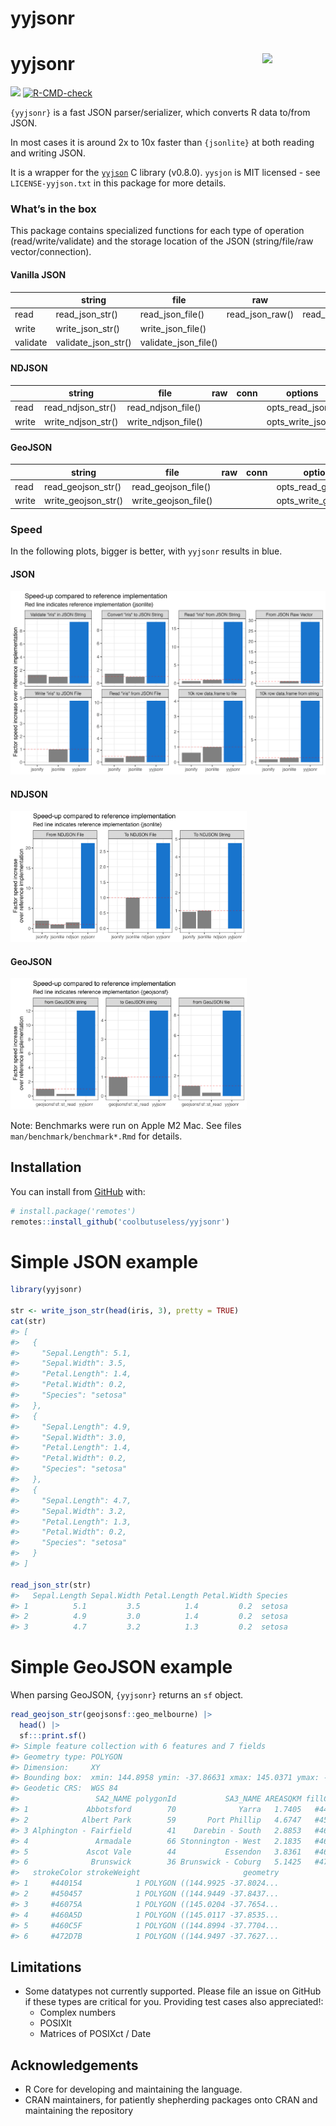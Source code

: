 yyjsonr
================

<!-- README.md is generated from README.Rmd. Please edit that file -->

# yyjsonr <img src="man/figures/logo.png" align="right" width = "20%"/>

<!-- badges: start -->

![](https://img.shields.io/badge/cool-useless-green.svg)
[![R-CMD-check](https://github.com/coolbutuseless/yyjsonr/actions/workflows/R-CMD-check.yaml/badge.svg)](https://github.com/coolbutuseless/yyjsonr/actions/workflows/R-CMD-check.yaml)
<!-- badges: end -->

`{yyjsonr}` is a fast JSON parser/serializer, which converts R data
to/from JSON.

In most cases it is around 2x to 10x faster than `{jsonlite}` at both
reading and writing JSON.

It is a wrapper for the [`yyjson`](https://github.com/ibireme/yyjson) C
library (v0.8.0). `yysjon` is MIT licensed - see `LICENSE-yyjson.txt` in
this package for more details.

### What’s in the box

This package contains specialized functions for each type of operation
(read/write/validate) and the storage location of the JSON
(string/file/raw vector/connection).

#### Vanilla JSON

|          | string              | file                 | raw             | conn             | options           |
|----------|---------------------|----------------------|-----------------|------------------|-------------------|
| read     | read_json_str()     | read_json_file()     | read_json_raw() | read_json_conn() | opts_read_json()  |
| write    | write_json_str()    | write_json_file()    |                 |                  | opts_write_json() |
| validate | validate_json_str() | validate_json_file() |                 |                  |                   |

#### NDJSON

|       | string             | file                | raw | conn | options           |
|-------|--------------------|---------------------|-----|------|-------------------|
| read  | read_ndjson_str()  | read_ndjson_file()  |     |      | opts_read_json()  |
| write | write_ndjson_str() | write_ndjson_file() |     |      | opts_write_json() |

#### GeoJSON

|       | string              | file                 | raw | conn | options              |
|-------|---------------------|----------------------|-----|------|----------------------|
| read  | read_geojson_str()  | read_geojson_file()  |     |      | opts_read_geojson()  |
| write | write_geojson_str() | write_geojson_file() |     |      | opts_write_geojson() |

### Speed

In the following plots, bigger is better, with `yyjsonr` results in
blue.

#### JSON

<img src="man/figures/benchmark-summary.png">

#### NDJSON

<img src="man/figures/benchmark-ndjson.png" width="75%">

#### GeoJSON

<img src="man/figures/benchmark-geojson.png" width="75%">

Note: Benchmarks were run on Apple M2 Mac. See files
`man/benchmark/benchmark*.Rmd` for details.

## Installation

You can install from [GitHub](https://github.com/coolbutuseless/yyjsonr)
with:

``` r
# install.package('remotes')
remotes::install_github('coolbutuseless/yyjsonr')
```

# Simple JSON example

``` r
library(yyjsonr)

str <- write_json_str(head(iris, 3), pretty = TRUE)
cat(str)
#> [
#>   {
#>     "Sepal.Length": 5.1,
#>     "Sepal.Width": 3.5,
#>     "Petal.Length": 1.4,
#>     "Petal.Width": 0.2,
#>     "Species": "setosa"
#>   },
#>   {
#>     "Sepal.Length": 4.9,
#>     "Sepal.Width": 3.0,
#>     "Petal.Length": 1.4,
#>     "Petal.Width": 0.2,
#>     "Species": "setosa"
#>   },
#>   {
#>     "Sepal.Length": 4.7,
#>     "Sepal.Width": 3.2,
#>     "Petal.Length": 1.3,
#>     "Petal.Width": 0.2,
#>     "Species": "setosa"
#>   }
#> ]

read_json_str(str)
#>   Sepal.Length Sepal.Width Petal.Length Petal.Width Species
#> 1          5.1         3.5          1.4         0.2  setosa
#> 2          4.9         3.0          1.4         0.2  setosa
#> 3          4.7         3.2          1.3         0.2  setosa
```

# Simple GeoJSON example

When parsing GeoJSON, `{yyjsonr}` returns an `sf` object.

``` r
read_geojson_str(geojsonsf::geo_melbourne) |> 
  head() |>
  sf:::print.sf()
#> Simple feature collection with 6 features and 7 fields
#> Geometry type: POLYGON
#> Dimension:     XY
#> Bounding box:  xmin: 144.8958 ymin: -37.86631 xmax: 145.0371 ymax: -37.75423
#> Geodetic CRS:  WGS 84
#>                 SA2_NAME polygonId           SA3_NAME AREASQKM fillColor
#> 1             Abbotsford        70              Yarra   1.7405   #440154
#> 2            Albert Park        59       Port Phillip   4.6747   #450457
#> 3 Alphington - Fairfield        41    Darebin - South   2.8853   #46075A
#> 4               Armadale        66 Stonnington - West   2.1835   #460A5D
#> 5             Ascot Vale        44           Essendon   3.8361   #460C5F
#> 6              Brunswick        36 Brunswick - Coburg   5.1425   #472D7B
#>   strokeColor strokeWeight                       geometry
#> 1     #440154            1 POLYGON ((144.9925 -37.8024...
#> 2     #450457            1 POLYGON ((144.9449 -37.8437...
#> 3     #46075A            1 POLYGON ((145.0204 -37.7654...
#> 4     #460A5D            1 POLYGON ((145.0117 -37.8535...
#> 5     #460C5F            1 POLYGON ((144.8994 -37.7704...
#> 6     #472D7B            1 POLYGON ((144.9497 -37.7627...
```

## Limitations

- Some datatypes not currently supported. Please file an issue on GitHub
  if these types are critical for you. Providing test cases also
  appreciated!:
  - Complex numbers
  - POSIXlt
  - Matrices of POSIXct / Date

## Acknowledgements

- R Core for developing and maintaining the language.
- CRAN maintainers, for patiently shepherding packages onto CRAN and
  maintaining the repository

